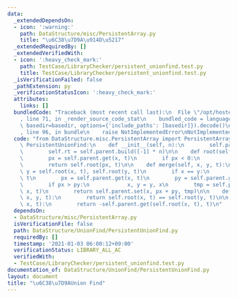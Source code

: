 ```yaml
---
data:
  _extendedDependsOn:
  - icon: ':warning:'
    path: DataStructure/misc/PersistentArray.py
    title: "\u6C38\u7D9A\u914D\u5217"
  _extendedRequiredBy: []
  _extendedVerifiedWith:
  - icon: ':heavy_check_mark:'
    path: TestCase/LibraryChecker/persistent_unionfind.test.py
    title: TestCase/LibraryChecker/persistent_unionfind.test.py
  _isVerificationFailed: false
  _pathExtension: py
  _verificationStatusIcon: ':heavy_check_mark:'
  attributes:
    links: []
  bundledCode: "Traceback (most recent call last):\n  File \"/opt/hostedtoolcache/Python/3.9.4/x64/lib/python3.9/site-packages/onlinejudge_verify/documentation/build.py\"\
    , line 71, in _render_source_code_stat\n    bundled_code = language.bundle(stat.path,\
    \ basedir=basedir, options={'include_paths': [basedir]}).decode()\n  File \"/opt/hostedtoolcache/Python/3.9.4/x64/lib/python3.9/site-packages/onlinejudge_verify/languages/python.py\"\
    , line 96, in bundle\n    raise NotImplementedError\nNotImplementedError\n"
  code: "from DataStructure.misc.PersistentArray import PersistentArray\n\n\nclass\
    \ PersistentUnionFind:\n    def __init__(self, n):\n        self.parent = PersistentArray()\n\
    \        self.rt = self.parent.build([-1] * n)\n\n    def root(self, x, t):\n\
    \        px = self.parent.get(x, t)\n        if px < 0:\n            return x\n\
    \        return self.root(px, t)\n\n    def merge(self, x, y, t):\n        x,\
    \ y = self.root(x, t), self.root(y, t)\n        if x == y:\n            return\
    \ t\n        px = self.parent.get(x, t)\n        py = self.parent.get(y, t)\n\
    \        if px > py:\n            x, y = y, x\n        tmp = self.parent.set(y,\
    \ x, t)\n        return self.parent.set(x, px + py, tmp)\n\n    def same(self,\
    \ x, y, t):\n        return self.root(x, t) == self.root(y, t)\n\n    def size(self,\
    \ x, t):\n        return -self.parent.get(self.root(x, t), t)\n"
  dependsOn:
  - DataStructure/misc/PersistentArray.py
  isVerificationFile: false
  path: DataStructure/UnionFind/PersistentUnionFind.py
  requiredBy: []
  timestamp: '2021-01-03 06:00:12+09:00'
  verificationStatus: LIBRARY_ALL_AC
  verifiedWith:
  - TestCase/LibraryChecker/persistent_unionfind.test.py
documentation_of: DataStructure/UnionFind/PersistentUnionFind.py
layout: document
title: "\u6C38\u7D9AUnion Find"
---
```

